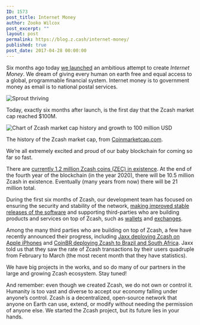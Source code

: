 ```yaml
---
ID: 1573
post_title: Internet Money
author: Zooko Wilcox
post_excerpt: ""
layout: post
permalink: https://blog.z.cash/internet-money/
published: true
post_date: 2017-04-28 00:00:00
---
```

<p>Six months ago today <a class="reference external" href="/zcash-begins/">we launched</a> an ambitious attempt to create <em>Internet Money</em>. We dream of giving every human on earth free and equal access to a global, programmable financial system. Internet money is to government money as email is to national postal services.</p>
<div class="figure align-center">
<img alt="Sprout thriving" class="center-image" src="http://blog.z.cash/wp-content/uploads/2017/04/sprout-glow.png"/></div>
<p>Today, exactly six months after launch, is the first day that the Zcash market cap reached $100M.</p>
<div class="figure align-center">
<img alt="Chart of Zcash market cap history and growth to 100 million USD" class="center-image high-res-image" src="http://blog.z.cash/wp-content/uploads/2017/04/100m-chart.png"/><p class="caption">The history of the Zcash market cap, from <a class="reference external" href="https://coinmarketcap.com/currencies/zcash/#charts">Coinmarketcap.com</a>.</p>
</div>
<p>We’re all extremely excited and proud of our baby blockchain for coming so far so fast.</p>
<p>There are <a class="reference external" href="https://explorer.zcha.in/">currently 1.2 million Zcash coins (ZEC) in existence</a>. At the end of the fourth year of the blockchain (in the year 2020), there will be 10.5 million Zcash in existence. Eventually (many years from now) there will be 21 million total.</p>
<p>During the first six months of Zcash, our development team has focused on ensuring the security and stability of the network, <a class="reference external" href="/tag/releases/">making improved stable releases of the software</a> and supporting third-parties who are building products and services on top of Zcash, such as <a class="reference external" href="https://www.zcashcommunity.com/wallets/">wallets</a> and <a class="reference external" href="https://www.zcashcommunity.com/markets/">exchanges</a>.</p>
<p>Among the many third parties who are building on top of Zcash, a few have recently announced their progress, including <a class="reference external" href="/zcash-on-ios/">Jaxx deploying Zcash on Apple iPhones</a> and <a class="reference external" href="/zcash-in-brazil-and-south-africa/">CoinBR deploying Zcash to Brazil and South Africa</a>. Jaxx told us that they saw the rate of Zcash transactions by their users quadruple from February to March (the most recent month that they have statistics).</p>
<p>We have big projects in the works, and so do many of our partners in the large and growing Zcash ecosystem. Stay tuned!</p>
<p>And remember: even though we created Zcash, we do not own or control it. Humanity is too vast and diverse to accept our economy falling under anyone’s control. Zcash is a decentralized, open-source network that anyone on Earth can use, extend, or modify without needing the permission of anyone else. We started the Zcash project, but its future lies in your hands.</p>